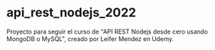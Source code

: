 # api_rest_nodejs_2022
Proyecto para seguir el curso de "API REST Nodejs desde cero usando MongoDB o MySQL", creado por Leifer Mendez en Udemy.
